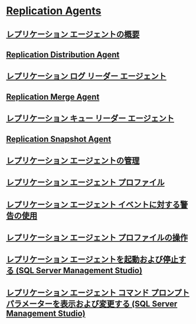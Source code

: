 # [Replication Agents](replication-agents.md)
## [レプリケーション エージェントの概要](replication-agents-overview.md)
## [Replication Distribution Agent](replication-distribution-agent.md)
## [レプリケーション ログ リーダー エージェント](replication-log-reader-agent.md)
## [Replication Merge Agent](replication-merge-agent.md)
## [レプリケーション キュー リーダー エージェント](replication-queue-reader-agent.md)
## [Replication Snapshot Agent](replication-snapshot-agent.md)
## [レプリケーション エージェントの管理](replication-agent-administration.md)
## [レプリケーション エージェント プロファイル](replication-agent-profiles.md)
## [レプリケーション エージェント イベントに対する警告の使用](use-alerts-for-replication-agent-events.md)
## [レプリケーション エージェント プロファイルの操作](work-with-replication-agent-profiles.md)
## [レプリケーション エージェントを起動および停止する (SQL Server Management Studio)](start-and-stop-a-replication-agent-sql-server-management-studio.md)
## [レプリケーション エージェント コマンド プロンプト パラメーターを表示および変更する (SQL Server Management Studio)](view-and-modify-replication-agent-command-prompt-parameters.md)
